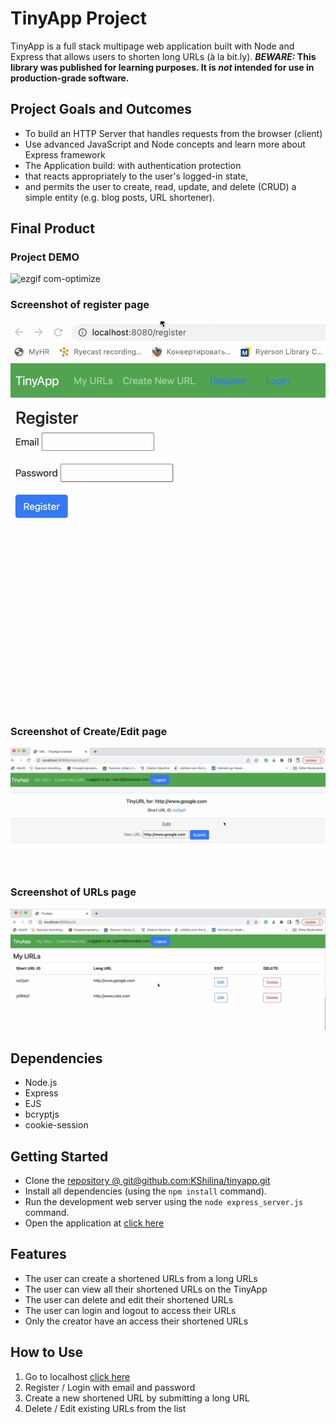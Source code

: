 # TinyApp Project

TinyApp is a full stack multipage web application built with Node and Express that allows users to shorten long URLs (à la bit.ly).
**_BEWARE:_ This library was published for learning purposes. It is _not_ intended for use in production-grade software.**


## Project Goals and Outcomes
* To build an HTTP Server that handles requests from the browser (client)
* Use advanced JavaScript and Node concepts and learn more about Express framework
* The Application build:
with authentication protection
* that reacts appropriately to the user's logged-in state,
* and permits the user to create, read, update, and delete (CRUD) a simple entity (e.g. blog posts, URL shortener).


## Final Product

### Project DEMO

![ezgif com-optimize](https://user-images.githubusercontent.com/91483856/224504591-b2cf27ce-2a14-4f47-81e4-2557a6642e9d.gif)


### Screenshot of register page
!["Screenshot of register page"](docs/register_page.png)
### Screenshot of Create/Edit page
!["Screenshot of Create/Edit page"](docs/shortUrl-creator-page.png)
### Screenshot of URLs page
!["Screenshot of URLs page"](docs/urls-page.png)


## Dependencies

- Node.js
- Express
- EJS
- bcryptjs
- cookie-session

## Getting Started
- Clone the [repository @ git@github.com:KShilina/tinyapp.git](git@github.com:KShilina/tinyapp.git)
- Install all dependencies (using the `npm install` command).
- Run the development web server using the `node express_server.js` command.
- Open the application at [click here](http://localhost:8080)

## Features
- The user can create a shortened URLs from a long URLs
- The user can view all their shortened URLs on the TinyApp
- The user can delete and edit their shortened URLs
- The user can login and logout to access their URLs
- Only the creator have an access their shortened URLs 

## How to Use
1. Go to localhost [click here](http://localhost:8080)
2. Register / Login with email and password
3. Create a new shortened URL by submitting a long URL
4. Delete / Edit existing URLs from the list
